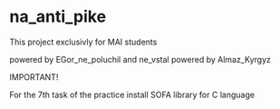# na_anti_pike
This project exclusivly for MAI students

powered by EGor_ne_poluchil and ne_vstal
powered by Almaz_Kyrgyz


IMPORTANT!

For the 7th task of the practice install SOFA library for C language
